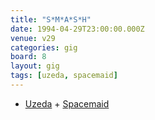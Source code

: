 ```yaml
---
title: "S*M*A*S*H"
date: 1994-04-29T23:00:00.000Z
venue: v29
categories: gig
board: 8
layout: gig
tags: [uzeda, spacemaid]
---
```

+ <a href="/wiki/uzeda">Uzeda</a> + <a href="/wiki/spacemaid">Spacemaid</a>